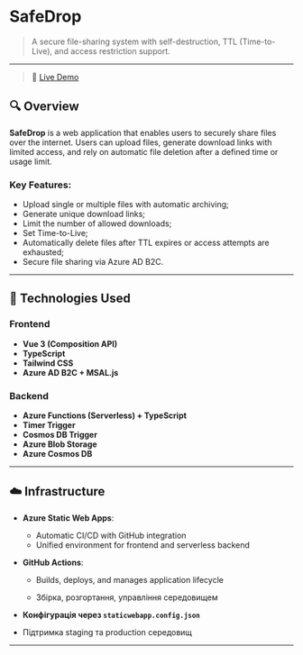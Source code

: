 # SafeDrop

> A secure file-sharing system with self-destruction, TTL (Time-to-Live), and access restriction support.

---

> 🔗 [Live Demo](https://lively-hill-0ca930403.6.azurestaticapps.net/)

## 🔍 Overview

**SafeDrop** is a web application that enables users to securely share files over the internet. Users can upload files, generate download links with limited access, and rely on automatic file deletion after a defined time or usage limit.

### Key Features:

- Upload single or multiple files with automatic archiving;
- Generate unique download links;
- Limit the number of allowed downloads;
- Set Time-to-Live;
- Automatically delete files after TTL expires or access attempts are exhausted;
- Secure file sharing via Azure AD B2C.

---

## 🧰 Technologies Used

### Frontend

- **Vue 3 (Composition API)**
- **TypeScript**
- **Tailwind CSS**
- **Azure AD B2C + MSAL.js**

### Backend

- **Azure Functions (Serverless) + TypeScript**
- **Timer Trigger**
- **Cosmos DB Trigger**
- **Azure Blob Storage**
- **Azure Cosmos DB**

---

## ☁️ Infrastructure

- **Azure Static Web Apps**:
  - Automatic CI/CD with GitHub integration
  - Unified environment for frontend and serverless backend
- **GitHub Actions**:

  - Builds, deploys, and manages application lifecycle

  - Збірка, розгортання, управління середовищем

- **Конфігурація через `staticwebapp.config.json`**
- Підтримка staging та production середовищ

---
